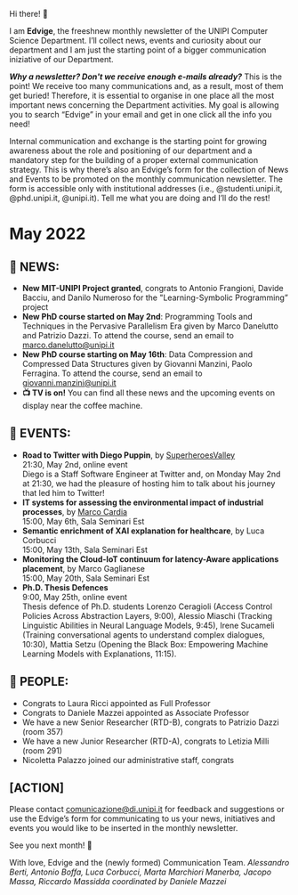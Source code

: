 Hi there! 🦉

I am **Edvige**, the freeshnew monthly newsletter of the UNIPI Computer Science Department. I’ll collect news, events and curiosity about our department and I am just the starting point of a bigger communication iniziative of our Department.

***Why a newsletter? Don't we receive enough e-mails already?***
This is the point! We receive too many communications and, as a result, most of them get buried! Therefore, it is essential to organise in one place all the most important news concerning the Department activities. My goal is allowing you to search “Edvige” in your email and get in one click all the info you need! 

Internal communication and exchange is the starting point for growing awareness about the role and positioning of our department and a mandatory step for the building of a proper external communication strategy. This is why there’s also an Edvige’s form for the collection of News and Events to be promoted on the monthly communication newsletter. The form is accessible only with institutional addresses (i.e., @studenti.unipi.it, @phd.unipi.it, @unipi.it). Tell me what you are doing and I’ll do the rest!

# May 2022

## 📰 NEWS:

- **New MIT-UNIPI Project granted**, congrats to Antonio Frangioni, Davide Bacciu, and Danilo Numeroso for the "Learning-Symbolic Programming” project
- **New PhD course started on May 2nd**: Programming Tools and Techniques in the Pervasive Parallelism Era given by Marco Danelutto and Patrizio Dazzi. To attend the course, send an email to marco.danelutto@unipi.it 
- **New PhD course starting on May 16th**: Data Compression and Compressed Data Structures given by Giovanni Manzini, Paolo Ferragina. To attend the course, send an email to giovanni.manzini@unipi.it  
- **📺 TV is on!** You can find all these news and the upcoming events on display near the coffee machine.

## 📆 EVENTS: 

- **Road to Twitter with Diego Puppin**, by [SuperheroesValley]()<br/>
  21:30, May 2nd, online event<br/>
  Diego is a Staff Software Engineer at Twitter and, on Monday May 2nd at 21:30, we had the pleasure of hosting him to talk about his journey that led him to Twitter!
- **IT systems for assessing the environmental impact of industrial processes**, by [Marco Cardia]()<br/>
  15:00, May 6th, Sala Seminari Est
- **Semantic enrichment of XAI explanation for healthcare**, by Luca Corbucci<br/>
  15:00, May 13th, Sala Seminari Est
- **Monitoring the Cloud-IoT continuum for latency-Aware applications placement**, by Marco Gaglianese<br/>
  15:00, May 20th, Sala Seminari Est
- **Ph.D. Thesis Defences**<br/>
  9:00, May 25th, online event<br/>
  Thesis defence of Ph.D. students Lorenzo Ceragioli (Access Control Policies Across Abstraction Layers, 9:00), Alessio Miaschi (Tracking Linguistic Abilities in Neural Language Models, 9:45), Irene Sucameli (Training conversational agents to understand complex dialogues, 10:30), Mattia Setzu (Opening the Black Box: Empowering Machine Learning Models with Explanations, 11:15).


## 🎉 PEOPLE:

- Congrats to Laura Ricci appointed as Full Professor 
- Congrats to Daniele Mazzei appointed as Associate Professor 
- We have a new Senior Researcher (RTD-B), congrats to Patrizio Dazzi (room 357) 
- We have a new Junior Researcher (RTD-A), congrats to Letizia Milli (room 291)
- Nicoletta Palazzo joined our administrative staff, congrats
				
## \[ACTION] 

Please contact comunicazione@di.unipi.it for feedback and suggestions or use the Edvige’s form for communicating to us your news, initiatives and events you would like to be inserted in the monthly newsletter.

See you next month! 🦉

With love, Edvige and the (newly formed) Communication Team.
*Alessandro Berti, Antonio Boffa, Luca Corbucci, Marta Marchiori Manerba, Jacopo Massa, Riccardo Massidda coordinated by Daniele Mazzei*
